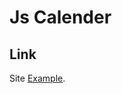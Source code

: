 # Js Calender

## Link
 
Site [Example](https://evancoppa.github.io/JsCalender.github.io/).


<!-- ## Code 

### Generate Calender 

![Image Of Code](https://evancoppa.github.io/JsCalender.github.io/images/genCalender.png) -->
